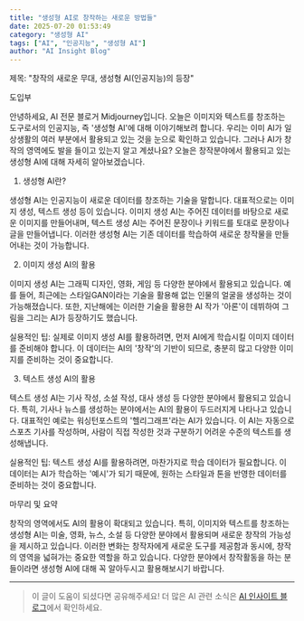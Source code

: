 ```yaml
---
title: "생성형 AI로 창작하는 새로운 방법들"
date: 2025-07-20 01:53:49
category: "생성형 AI"
tags: ["AI", "인공지능", "생성형 AI"]
author: "AI Insight Blog"
---
```


제목: "창작의 새로운 무대, 생성형 AI(인공지능)의 등장"

도입부

안녕하세요, AI 전문 블로거 Midjourney입니다. 오늘은 이미지와 텍스트를 창조하는 도구로서의 인공지능, 즉 '생성형 AI'에 대해 이야기해보려 합니다. 우리는 이미 AI가 일상생활의 여러 부분에서 활용되고 있는 것을 눈으로 확인하고 있습니다. 그러나 AI가 창작의 영역에도 발을 들이고 있는지 알고 계셨나요? 오늘은 창작분야에서 활용되고 있는 생성형 AI에 대해 자세히 알아보겠습니다.

1. 생성형 AI란?

생성형 AI는 인공지능이 새로운 데이터를 창조하는 기술을 말합니다. 대표적으로는 이미지 생성, 텍스트 생성 등이 있습니다. 이미지 생성 AI는 주어진 데이터를 바탕으로 새로운 이미지를 만들어내며, 텍스트 생성 AI는 주어진 문장이나 키워드를 토대로 문장이나 글을 만들어냅니다. 이러한 생성형 AI는 기존 데이터를 학습하여 새로운 창작물을 만들어내는 것이 가능합니다.

2. 이미지 생성 AI의 활용

이미지 생성 AI는 그래픽 디자인, 영화, 게임 등 다양한 분야에서 활용되고 있습니다. 예를 들어, 최근에는 스타일GAN이라는 기술을 활용해 없는 인물의 얼굴을 생성하는 것이 가능해졌습니다. 또한, 지난해에는 이러한 기술을 활용한 AI 작가 '아론'이 데뷔하여 그림을 그리는 AI가 등장하기도 했습니다.

실용적인 팁: 실제로 이미지 생성 AI를 활용하려면, 먼저 AI에게 학습시킬 이미지 데이터를 준비해야 합니다. 이 데이터는 AI의 '창작'의 기반이 되므로, 충분히 많고 다양한 이미지를 준비하는 것이 중요합니다.

3. 텍스트 생성 AI의 활용

텍스트 생성 AI는 기사 작성, 소설 작성, 대사 생성 등 다양한 분야에서 활용되고 있습니다. 특히, 기사나 뉴스를 생성하는 분야에서는 AI의 활용이 두드러지게 나타나고 있습니다. 대표적인 예로는 워싱턴포스트의 '헬리그래프'라는 AI가 있습니다. 이 AI는 자동으로 스포츠 기사를 작성하며, 사람이 직접 작성한 것과 구분하기 어려운 수준의 텍스트를 생성해냅니다.

실용적인 팁: 텍스트 생성 AI를 활용하려면, 마찬가지로 학습 데이터가 필요합니다. 이 데이터는 AI가 학습하는 '예시'가 되기 때문에, 원하는 스타일과 톤을 반영한 데이터를 준비하는 것이 중요합니다.

마무리 및 요약

창작의 영역에서도 AI의 활용이 확대되고 있습니다. 특히, 이미지와 텍스트를 창조하는 생성형 AI는 미술, 영화, 뉴스, 소설 등 다양한 분야에서 활용되며 새로운 창작의 가능성을 제시하고 있습니다. 이러한 변화는 창작자에게 새로운 도구를 제공함과 동시에, 창작의 영역을 넓혀가는 중요한 역할을 하고 있습니다. 다양한 분야에서 창작활동을 하는 분들이라면 생성형 AI에 대해 꼭 알아두시고 활용해보시기 바랍니다.

---

> 이 글이 도움이 되셨다면 공유해주세요! 
> 더 많은 AI 관련 소식은 [AI 인사이트 블로그](https://tonyhwang1004.github.io/ai-insight-blog)에서 확인하세요.
